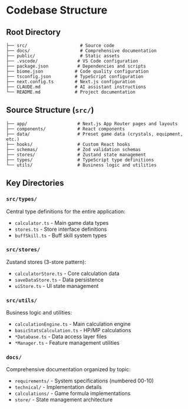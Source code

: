 # Codebase Structure

## Root Directory
```
├── src/                    # Source code
├── docs/                   # Comprehensive documentation
├── public/                 # Static assets
├── .vscode/               # VS Code configuration
├── package.json           # Dependencies and scripts
├── biome.json            # Code quality configuration
├── tsconfig.json         # TypeScript configuration
├── next.config.ts        # Next.js configuration
├── CLAUDE.md             # AI assistant instructions
└── README.md             # Project documentation
```

## Source Structure (`src/`)
```
├── app/                   # Next.js App Router pages and layouts
├── components/            # React components
├── data/                  # Preset game data (crystals, equipment, etc.)
├── hooks/                 # Custom React hooks
├── schemas/               # Zod validation schemas
├── stores/                # Zustand state management
├── types/                 # TypeScript type definitions
└── utils/                 # Business logic and utilities
```

## Key Directories

### `src/types/`
Central type definitions for the entire application:
- `calculator.ts` - Main game data types
- `stores.ts` - Store interface definitions
- `buffSkill.ts` - Buff skill system types

### `src/stores/`
Zustand stores (3-store pattern):
- `calculatorStore.ts` - Core calculation data
- `saveDataStore.ts` - Data persistence
- `uiStore.ts` - UI state management

### `src/utils/`
Business logic and utilities:
- `calculationEngine.ts` - Main calculation engine
- `basicStatsCalculation.ts` - HP/MP calculations
- `*Database.ts` - Data access layer files
- `*Manager.ts` - Feature management utilities

### `docs/`
Comprehensive documentation organized by topic:
- `requirements/` - System specifications (numbered 00-10)
- `technical/` - Implementation details
- `calculations/` - Game formula implementations
- `store/` - State management architecture